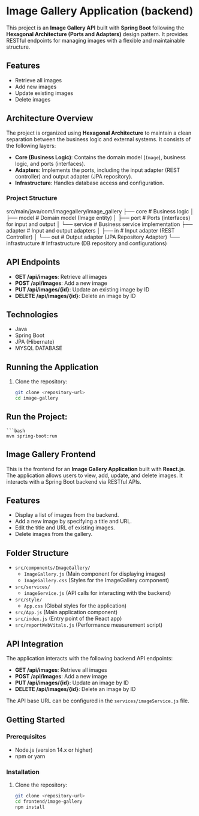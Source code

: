 # Image Gallery Application (backend)

This project is an **Image Gallery API** built with **Spring Boot** following the **Hexagonal Architecture (Ports and Adapters)** design pattern. It provides RESTful endpoints for managing images with a flexible and maintainable structure.

## Features
- Retrieve all images
- Add new images
- Update existing images
- Delete images

## Architecture Overview

The project is organized using **Hexagonal Architecture** to maintain a clean separation between the business logic and external systems. It consists of the following layers:

- **Core (Business Logic)**: Contains the domain model (`Image`), business logic, and ports (interfaces).
- **Adapters**: Implements the ports, including the input adapter (REST controller) and output adapter (JPA repository).
- **Infrastructure**: Handles database access and configuration.

### Project Structure
src/main/java/com/imagegallery/image_gallery ├── core # Business logic │    ├── model # Domain model (Image entity) │    ├── port # Ports (interfaces) for input and output │    └── service # Business service implementation    ├── adapter # Input and output adapters │    ├── in # Input adapter (REST Controller) │    └── out # Output adapter (JPA Repository Adapter)    └── infrastructure # Infrastructure (DB repository and configurations)

## API Endpoints

- **GET /api/images**: Retrieve all images
- **POST /api/images**: Add a new image
- **PUT /api/images/{id}**: Update an existing image by ID
- **DELETE /api/images/{id}**: Delete an image by ID

## Technologies
- Java
- Spring Boot
- JPA (Hibernate)
- MYSQL DATABASE

## Running the Application

1. Clone the repository:
   ```bash
   git clone <repository-url>
   cd image-gallery
## Run the Project:
    ```bash
    mvn spring-boot:run
## Image Gallery Frontend

This is the frontend for an **Image Gallery Application** built with **React.js**. The application allows users to view, add, update, and delete images. It interacts with a Spring Boot backend via RESTful APIs.

## Features
- Display a list of images from the backend.
- Add a new image by specifying a title and URL.
- Edit the title and URL of existing images.
- Delete images from the gallery.

## Folder Structure

- `src/components/ImageGallery/`
  - `ImageGallery.js` (Main component for displaying images)
  - `ImageGallery.css` (Styles for the ImageGallery component)
- `src/services/`
  - `imageService.js` (API calls for interacting with the backend)
- `src/style/`
  - `App.css` (Global styles for the application)
- `src/App.js` (Main application component)
- `src/index.js` (Entry point of the React app)
- `src/reportWebVitals.js` (Performance measurement script)




## API Integration
The application interacts with the following backend API endpoints:
- **GET /api/images**: Retrieve all images
- **POST /api/images**: Add a new image
- **PUT /api/images/{id}**: Update an image by ID
- **DELETE /api/images/{id}**: Delete an image by ID

The API base URL can be configured in the `services/imageService.js` file.

## Getting Started

### Prerequisites
- Node.js (version 14.x or higher)
- npm or yarn

### Installation
1. Clone the repository:
   ```bash
   git clone <repository-url>
   cd frontend/image-gallery
   npm install
